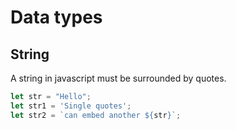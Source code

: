 # Data types

## String

A string in javascript must be surrounded by quotes.

```js
let str = "Hello";
let str1 = 'Single quotes';
let str2 = `can embed another ${str}`;
```